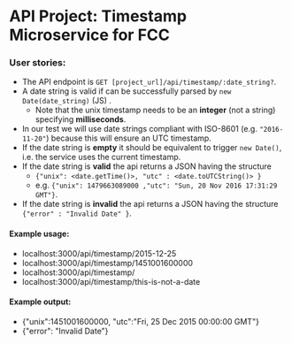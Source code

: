 
# API Project: Timestamp Microservice for FCC

### User stories:

- The API endpoint is `GET [project_url]/api/timestamp/:date_string?`.
- A date string is valid if can be successfully parsed by `new Date(date_string)` (JS) . 
   - Note that the unix timestamp needs to be an **integer** (not a string) specifying **milliseconds**. 
- In our test we will use date strings compliant with ISO-8601 (e.g. `"2016-11-20"`) because this will ensure an UTC timestamp.
- If the date string is **empty** it should be equivalent to trigger `new Date()`, i.e. the service uses the current timestamp.
- If the date string is **valid** the api returns a JSON having the structure 
   - `{"unix": <date.getTime()>, "utc" : <date.toUTCString()> }`
   - e.g. `{"unix": 1479663089000 ,"utc": "Sun, 20 Nov 2016 17:31:29 GMT"}`.
- If the date string is **invalid** the api returns a JSON having the structure `{"error" : "Invalid Date" }`.

#### Example usage:
- localhost:3000/api/timestamp/2015-12-25
- localhost:3000/api/timestamp/1451001600000
- localhost:3000/api/timestamp/
- localhost:3000/api/timestamp/this-is-not-a-date

#### Example output:
- {"unix":1451001600000, "utc":"Fri, 25 Dec 2015 00:00:00 GMT"}
- {"error": "Invalid Date"}
